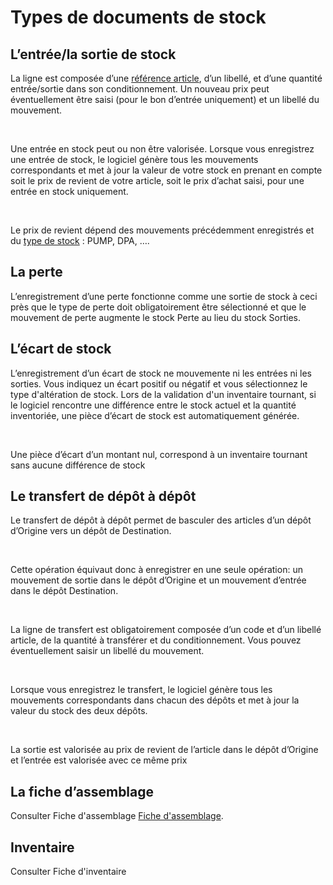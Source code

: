 # Types de documents de stock



## L’entrée/la sortie de stock


La ligne est composée d’une [référence 
 article](../../../Articles/1/Article/OngletAutre/ArticleOngletAutre.md), d’un libellé, et d’une quantité entrée/sortie dans son conditionnement. 
 Un nouveau prix peut éventuellement être saisi (pour le bon d’entrée uniquement) 
 et un libellé du mouvement.


 


Une entrée en stock peut ou non être valorisée. Lorsque vous enregistrez 
 une entrée de stock, le logiciel génère tous les mouvements correspondants 
 et met à jour la valeur de votre stock en prenant en compte soit le prix 
 de revient de votre article, soit le prix d’achat saisi, pour une entrée 
 en stock uniquement.


 


Le prix de revient dépend des mouvements précédemment enregistrés et 
 du [type 
 de stock](../../../Articles/1/Article/OngletStock/ArticleOngletStock.md) : PUMP, DPA, ….


## La perte


L’enregistrement d’une perte fonctionne comme une sortie de stock à 
 ceci près que le type de perte doit obligatoirement être sélectionné et 
 que le mouvement de perte augmente le stock Perte au lieu du stock Sorties.


## L’écart de stock


L’enregistrement d’un écart de stock ne mouvemente ni les entrées ni 
 les sorties. Vous indiquez un écart positif ou négatif et vous sélectionnez 
 le type d'altération de stock. Lors de la validation d'un inventaire tournant, 
 si le logiciel rencontre une différence entre le stock actuel et la quantité 
 inventoriée, une pièce d’écart de stock est automatiquement générée.


 


Une pièce d’écart d’un montant nul, correspond à un inventaire tournant 
 sans aucune différence de stock


## Le transfert de dépôt à dépôt


Le transfert de dépôt à dépôt permet de basculer des articles d’un dépôt 
 d’Origine vers un dépôt de Destination.


 


Cette opération équivaut donc à enregistrer en une seule opération: 
 un mouvement de sortie dans le dépôt d’Origine et un mouvement d’entrée 
 dans le dépôt Destination.


 


La ligne de transfert est obligatoirement composée d’un code et d’un 
 libellé article, de la quantité à transférer et du conditionnement. Vous 
 pouvez éventuellement saisir un libellé du mouvement.


 


Lorsque vous enregistrez le transfert, le logiciel génère tous les mouvements 
 correspondants dans chacun des dépôts et met à jour la valeur du stock 
 des deux dépôts.


 


La sortie est valorisée au prix de revient de l’article dans le dépôt 
 d’Origine et l’entrée est valorisée avec ce même prix


## La fiche d’assemblage


Consulter Fiche d'assemblage [Fiche 
 d'assemblage](../Fiche/Assemblage/FicheAssemblageNomenclatures.md).


## Inventaire


Consulter Fiche d'inventaire



